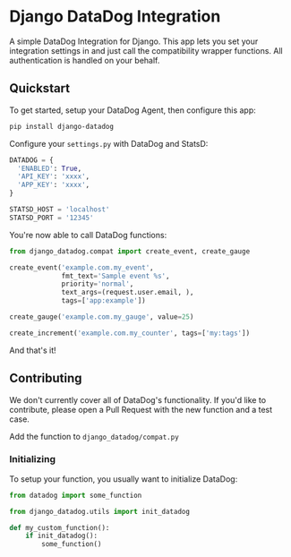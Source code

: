 # Django DataDog Integration

A simple DataDog Integration for Django. This app lets you set your integration
settings in and just call the compatibility wrapper functions. All
authentication is handled on your behalf.

## Quickstart

To get started, setup your DataDog Agent, then configure this app:

```bash
pip install django-datadog
```

Configure your `settings.py` with DataDog and StatsD:

```python
DATADOG = {
  'ENABLED': True,
  'API_KEY': 'xxxx',
  'APP_KEY': 'xxxx',
}

STATSD_HOST = 'localhost'
STATSD_PORT = '12345'
```

You're now able to call DataDog functions:

```python
from django_datadog.compat import create_event, create_gauge

create_event('example.com.my_event',
             fmt_text='Sample event %s',
             priority='normal',
             text_args=(request.user.email, ),
             tags=['app:example'])

create_gauge('example.com.my_gauge', value=25)

create_increment('example.com.my_counter', tags=['my:tags'])
```

And that's it!

## Contributing

We don't currently cover all of DataDog's functionality. If you'd like to
contribute, please open a Pull Request with the new function and a test case.

Add the function to `django_datadog/compat.py`

### Initializing

To setup your function, you usually want to initialize DataDog:

```python
from datadog import some_function

from django_datadog.utils import init_datadog

def my_custom_function():
    if init_datadog():
        some_function()
```
